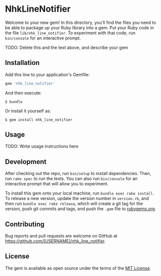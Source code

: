 # NhkLineNotifier

Welcome to your new gem! In this directory, you'll find the files you need to be able to package up your Ruby library into a gem. Put your Ruby code in the file `lib/nhk_line_notifier`. To experiment with that code, run `bin/console` for an interactive prompt.

TODO: Delete this and the text above, and describe your gem

## Installation

Add this line to your application's Gemfile:

```ruby
gem 'nhk_line_notifier'
```

And then execute:

    $ bundle

Or install it yourself as:

    $ gem install nhk_line_notifier

## Usage

TODO: Write usage instructions here

## Development

After checking out the repo, run `bin/setup` to install dependencies. Then, run `rake spec` to run the tests. You can also run `bin/console` for an interactive prompt that will allow you to experiment.

To install this gem onto your local machine, run `bundle exec rake install`. To release a new version, update the version number in `version.rb`, and then run `bundle exec rake release`, which will create a git tag for the version, push git commits and tags, and push the `.gem` file to [rubygems.org](https://rubygems.org).

## Contributing

Bug reports and pull requests are welcome on GitHub at https://github.com/[USERNAME]/nhk_line_notifier.

## License

The gem is available as open source under the terms of the [MIT License](http://opensource.org/licenses/MIT).
